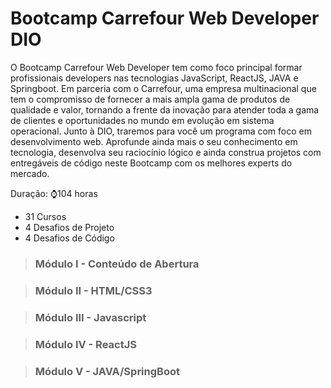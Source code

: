 # Bootcamp Carrefour Web Developer DIO

O Bootcamp Carrefour Web Developer tem como foco principal formar profissionais developers nas tecnologias JavaScript, ReactJS, JAVA e Springboot. Em parceria com o Carrefour, uma empresa multinacional que tem o compromisso de fornecer a mais ampla gama de produtos de qualidade e valor, tornando a frente da inovação para atender toda a gama de clientes e oportunidades no mundo em evolução em sistema operacional. Junto à DIO, traremos para você um programa com foco em desenvolvimento web. Aprofunde ainda mais o seu conhecimento em tecnologia, desenvolva seu raciocínio lógico e ainda construa projetos com entregáveis de código neste Bootcamp com os melhores experts do mercado.<br />

Duração: :watch:104 horas

* 31 Cursos
* 4 Desafios de Projeto
* 4 Desafios de Código

> ### Módulo I - Conteúdo de Abertura

> ### Módulo II - HTML/CSS3

> ### Módulo III - Javascript

> ### Módulo IV - ReactJS

> ### Módulo V - JAVA/SpringBoot
